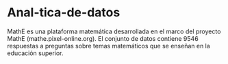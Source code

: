 # Anal-tica-de-datos
MathE es una plataforma matemática desarrollada en el marco del proyecto MathE (mathe.pixel-online.org). El conjunto de datos contiene 9546 respuestas a preguntas sobre temas matemáticos que se enseñan en la educación superior.
